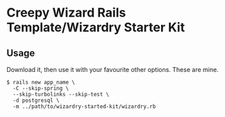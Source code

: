 # Creepy Wizard Rails Template/Wizardry Starter Kit

## Usage

Download it, then use it with your favourite other options. These are mine.

```shell
$ rails new app_name \
  -C --skip-spring \
  --skip-turbolinks --skip-test \
  -d postgresql \
  -m ../path/to/wizardry-started-kit/wizardry.rb
```
